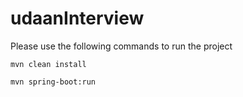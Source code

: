 # udaanInterview

Please use the following commands to run the project

`mvn clean install`

`mvn spring-boot:run`
